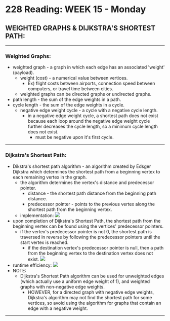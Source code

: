 # 228 Reading: **WEEK 15** - Monday

## **WEIGHTED GRAPHS & DIJKSTRA'S SHORTEST PATH:**

***
### **Weighted Graphs:**
* weighted graph - a graph in which each edge has an associated 'weight' (payload).
    * weight (cost) - a numerical value between vertices.
        * Ex) flight costs between airports, connection speed between computers, or travel time between cities.
    * weighted graphs can be directed graphs or undirected graphs.
* path length - the sum of the edge weights in a path.
* cycle length - the sum of the edge weights in a cycle.
    * negative edge weight cycle - a cycle with a negative cycle length. 
        * in a negative edge weight cycle, a shortest path does not exist because each loop around the negative edge weight cycle further decreases the cycle length, so a minimum cycle length does not exist.
            * must be negative upon it's first cycle.
***
### **Dijkstra's Shortest Path:**
* Dikstra's shortest path algorithm - an algorithm created by Edsger Dijkstra which determines the shortest path from a beginning vertex to each remaining vertex in the graph. 
    * the algorithm determines the vertex's distance and predecessor pointer.
        * distance - the shortest path distance from the beginning path distance.
        * predecessor pointer - points to the previous vertex along the shortest path from the beginning vertex.
    * implementation:
![](https://i.gyazo.com/6c549880944c4449904150cd32a1418f.png)
* upon completion of Dijkstra's Shortest Path, the shortest path from the beginning vertex can be found using the vertices' predecessor pointers.
    * if the vertex's predecessor pointer is not 0, the shortest path is traversed in reverse by following the predecessor pointers until the start vertex is reached.
        * if the destination vertex's predecessor pointer is null, then a path from the beginning vertex to the destination vertex does not exist. 
![](https://i.gyazo.com/0f3dfbc80b6276c535906632cb0aa91e.png)
* runtime efficiency:
![](https://i.gyazo.com/6c01448cf5ac26376ebde260efb95d05.png)
* NOTE:
    * Dijkstra's Shortest Path algorithm can be used for unweighted edges (which actually use a uniform edge weight of 1), and weighted graphs with non-negative edge weights. 
        * HOWEVER, for a directed graph with negative edge weights, Dijkstra's algorithm may not find the shortest path for some vertices, so avoid using the algorithm for graphs that contain an edge with a negative weight. 
***
